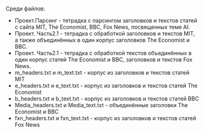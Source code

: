 #  
Среди файлов:
- Проект.Парсинг - тетрадка с парсингом заголовков и текстов статей с сайта MIT, The Economist, BBC, Fox News, посвященных теме AI.
- Проект. Часть2.1 - тетрадка с обработкой заголовков и текстов MIT, а также объединённых в один корпус заголовков The Economist и BBC. 
- Проект. Часть2.1 - тетрадка с обработкой текстов объединённых в один корпус статей The Economist и BBC, заголовков и текстов Fox News.
- m_headers.txt и m_text.txt - корпус из заголовков и текстов статей MIT
- e_headers.txt и e_text.txt - корпус из заголовков и текстов статей The Economist
- b_headers.txt и b_text.txt - корпус из заголовков и текстов статей BBC
- Media_headers.txt и Media_text.txt - объединённые заголовки The Economist и BBC
- fxn_headers.txt и fxn_text.txt - корпус из заголовков и текстов статей Fox News
